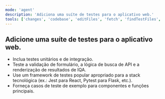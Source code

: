 ```yaml
---
mode: 'agent'
description: 'Adiciona uma suíte de testes para o aplicativo web.'
tools: ['changes', 'codebase', 'editFiles', 'fetch', 'findTestFiles', 'githubRepo', 'problems', 'runCommands', 'runTasks', 'search', 'terminalLastCommand', 'testFailure', 'usages', 'playwright', 'github', 'Azure MCP Server']
---
```


## Adicione uma suíte de testes para o aplicativo web.

- Inclua testes unitários e de integração.
- Teste a validação de formulário, a lógica de busca de API e a renderização de resultados de IQA.
- Use um framework de testes popular apropriado para a stack tecnológica (ex.: Jest para React, Pytest para Flask, etc.).
- Forneça casos de teste de exemplo para componentes e funções principais.
